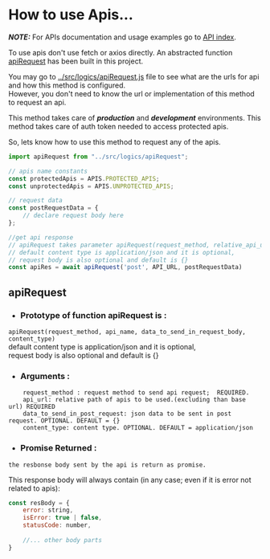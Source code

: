# How to use Apis...

**_NOTE:_** For APIs documentation and usage examples go to [API index](./apis/index.md).

To use apis don't use fetch or axios directly. An abstracted function [apiRequest](../src/logics/apiRequest.js) has been built in this project.

You may go to [../src/logics/apiRequest.js](../src/logics/apiRequest.js) file to see what are the urls for api and how this method is configured.  
However, you don't need to know the url or implementation of this method to request an api.

This method takes care of **_production_** and **_development_** environments.
This method takes care of auth token needed to access protected apis.

So, lets know how to use this method to request any of the apis.

```javascript
import apiRequest from "../src/logics/apiRequest";

// apis name constants
const protectedApis = APIS.PROTECTED_APIS;
const unprotectedApis = APIS.UNPROTECTED_APIS;

// request data
const postRequestData = {
    // declare request body here
};

//get api response
// apiRequest takes parameter apiRequest(request_method, relative_api_url, request_body_in_json, content_type)
// default content type is application/json and it is optional,
// request body is also optional and default is {}
const apiRes = await apiRequest('post', API_URL, postRequestData)
```  
## apiRequest
- ### **Prototype of function apiRequest is :**  
`
apiRequest(request_method, api_name, data_to_send_in_request_body, content_type)
`  
default content type is application/json and it is optional,  
request body is also optional and default is {}  


- ### **Arguments** :  
```
    request_method : request method to send api request;  REQUIRED.
    api_url: relative path of apis to be used.(excluding than base url) REQUIRED
    data_to_send_in_post_request: json data to be sent in post request. OPTIONAL. DEFAULT = {}
    content_type: content type. OPTIONAL. DEFAULT = application/json
```

- ### **Promise Returned :**

`
the resbonse body sent by the api is return as promise.
`
  
This response body will always contain (in any case; even if it is error not related to apis):
```javascript
const resBody = {
    error: string,
    isError: true | false,
    statusCode: number,
    
    //... other body parts 
}
```